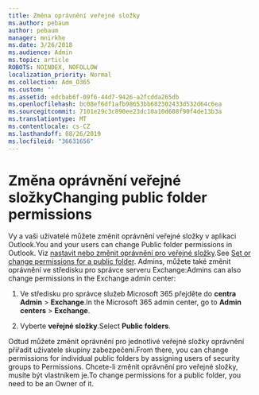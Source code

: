 ```yaml
---
title: Změna oprávnění veřejné složky
ms.author: pebaum
author: pebaum
manager: mnirkhe
ms.date: 3/26/2018
ms.audience: Admin
ms.topic: article
ROBOTS: NOINDEX, NOFOLLOW
localization_priority: Normal
ms.collection: Adm_O365
ms.custom: ''
ms.assetid: edcbab6f-09f6-44d7-9426-a2fcdda265db
ms.openlocfilehash: bc08ef6df1afb98653bb682302433d532d64c6ea
ms.sourcegitcommit: 7101e29c3c890ee23dc10a10d608f90f4de13b3a
ms.translationtype: MT
ms.contentlocale: cs-CZ
ms.lasthandoff: 08/26/2019
ms.locfileid: "36631656"
---
```

# <a name="changing-public-folder-permissions"></a><span data-ttu-id="03736-102">Změna oprávnění veřejné složky</span><span class="sxs-lookup"><span data-stu-id="03736-102">Changing public folder permissions</span></span>

<span data-ttu-id="03736-103">Vy a vaši uživatelé můžete změnit oprávnění veřejné složky v aplikaci Outlook.</span><span class="sxs-lookup"><span data-stu-id="03736-103">You and your users can change Public folder permissions in Outlook.</span></span> <span data-ttu-id="03736-104">Viz [nastavit nebo změnit oprávnění pro veřejné složky](https://support.office.com/article/set-or-change-permissions-for-a-public-folder-b2e0440c-7873-48ec-9ff2-b1a20b723005).</span><span class="sxs-lookup"><span data-stu-id="03736-104">See [Set or change permissions for a public folder](https://support.office.com/article/set-or-change-permissions-for-a-public-folder-b2e0440c-7873-48ec-9ff2-b1a20b723005).</span></span> <span data-ttu-id="03736-105">Admins, můžete také změnit oprávnění ve středisku pro správce serveru Exchange:</span><span class="sxs-lookup"><span data-stu-id="03736-105">Admins can also change permissions in the Exchange admin center:</span></span>
  
1.  <span data-ttu-id="03736-106">Ve středisku pro správce služeb Microsoft 365 přejděte do **centra Admin** \> **Exchange**.</span><span class="sxs-lookup"><span data-stu-id="03736-106">In the Microsoft 365 admin center, go to **Admin centers** \> **Exchange**.</span></span>
    
2. <span data-ttu-id="03736-107">Vyberte **veřejné složky**.</span><span class="sxs-lookup"><span data-stu-id="03736-107">Select **Public folders**.</span></span>
    
<span data-ttu-id="03736-108">Odtud můžete změnit oprávnění pro jednotlivé veřejné složky oprávnění přiřadit uživatele skupiny zabezpečení.</span><span class="sxs-lookup"><span data-stu-id="03736-108">From there, you can change permissions for individual public folders by assigning users of security groups to Permissions.</span></span> <span data-ttu-id="03736-109">Chcete-li změnit oprávnění pro veřejné složky, musíte být vlastníkem je.</span><span class="sxs-lookup"><span data-stu-id="03736-109">To change permissions for a public folder, you need to be an Owner of it.</span></span>
  

